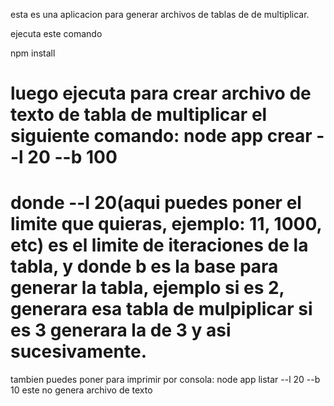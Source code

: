esta es una aplicacion para generar archivos de tablas de de multiplicar.

ejecuta este comando

npm install

luego ejecuta para crear archivo de texto de tabla de multiplicar el siguiente comando:
node app crear --l 20 --b 100
=========================
donde --l 20(aqui puedes poner el limite que quieras, ejemplo: 11, 1000, etc) es el limite de iteraciones de la tabla, y donde b es la base para generar la tabla, ejemplo si es 2, generara esa tabla de mulpiplicar si es 3 generara la de 3 y asi sucesivamente.
=========================
tambien puedes poner para imprimir por consola:
node app listar --l 20 --b 10
este no genera archivo de texto
